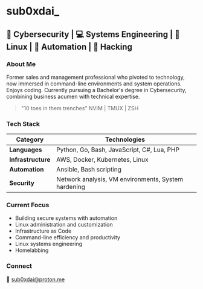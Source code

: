 # sub0xdai_

## 🔐 Cybersecurity | 💻 Systems Engineering | 🐧 Linux | 🤖 Automation | 🧪 Hacking

### About Me
Former sales and management professional who pivoted to technology, now immersed in command-line environments and system operations. Enjoys coding. Currently pursuing a Bachelor's degree in Cybersecurity, combining business acumen with technical expertise.

> "10 toes in them trenches"
> NVIM | TMUX | ZSH 

### Tech Stack
| Category | Technologies |
|----------|-------------|
| **Languages** | Python, Go, Bash, JavaScript, C#, Lua, PHP |
| **Infrastructure** | AWS, Docker, Kubernetes, Linux |
| **Automation** | Ansible, Bash scripting |
| **Security** | Network analysis, VM environments, System hardening |

### Current Focus
- Building secure systems with automation
- Linux administration and customization
- Infrastructure as Code
- Command-line efficiency and productivity
- Linux systems engineering
- Homelabbing

### Connect
📧 [sub0xdai@proton.me](mailto:sub0xdai@proton.me)










                        
